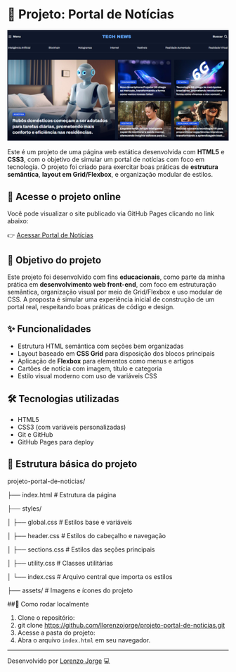 # 📰 Projeto: Portal de Notícias

![Visual do projeto TECH NEWS](assets/preview.png)

Este é um projeto de uma página web estática desenvolvida com **HTML5** e **CSS3**, com o objetivo de simular um portal de notícias com foco em tecnologia. O projeto foi criado para exercitar boas práticas de **estrutura semântica**, **layout em Grid/Flexbox**, e organização modular de estilos.

## 🔗 Acesse o projeto online
Você pode visualizar o site publicado via GitHub Pages clicando no link abaixo:

👉 [Acessar Portal de Notícias](https://llorenzojorge.github.io/projeto-portal-de-noticias/)

## 📌 Objetivo do projeto
Este projeto foi desenvolvido com fins **educacionais**, como parte da minha prática em **desenvolvimento web front-end**, com foco em estruturação semântica, organização visual por meio de Grid/Flexbox e uso modular de CSS. A proposta é simular uma experiência inicial de construção de um portal real, respeitando boas práticas de código e design.

## ✨ Funcionalidades
- Estrutura HTML semântica com seções bem organizadas
- Layout baseado em **CSS Grid** para disposição dos blocos principais
- Aplicação de **Flexbox** para elementos como menus e artigos
- Cartões de notícia com imagem, título e categoria
- Estilo visual moderno com uso de variáveis CSS

## 🛠️ Tecnologias utilizadas
- HTML5
- CSS3 (com variáveis personalizadas)
- Git e GitHub
- GitHub Pages para deploy

## 📁 Estrutura básica do projeto
projeto-portal-de-noticias/

├── index.html # Estrutura da página

├── styles/

│ ├── global.css # Estilos base e variáveis

│ ├── header.css # Estilos do cabeçalho e navegação

│ ├── sections.css # Estilos das seções principais

│ ├── utility.css # Classes utilitárias

│ └── index.css # Arquivo central que importa os estilos

├── assets/ # Imagens e ícones do projeto

##🚀 Como rodar localmente

1. Clone o repositório:
2. git clone https://github.com/llorenzojorge/projeto-portal-de-noticias.git
3. Acesse a pasta do projeto:
4. Abra o arquivo `index.html` em seu navegador.

---

Desenvolvido por [Lorenzo Jorge](https://github.com/llorenzojorge) 💻
